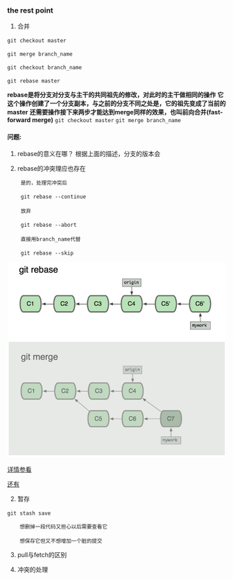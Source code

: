 ### the rest point

1. 合并

  `git checkout master`
  
  `git merge branch_name`
  
  
  `git checkout branch_name`
  
  `git rebase master`
  
  **rebase是将分支对分支与主干的共同祖先的修改，对此时的主干做相同的操作**
  **它这个操作创建了一个分支副本，与之前的分支不同之处是，它的祖先变成了当前的master**
  **还需要操作接下来两步才能达到merge同样的效果，也叫前向合并(fast-forward merge)**
  `git checkout master`
  `git merge branch_name`

#### 问题:
  1. rebase的意义在哪？
          根据上面的描述，分支的版本会
  2. rebase的冲突理应也存在
            
          是的，处理完冲突后
          
          git rebase --continue
          
          放弃
          
          git rebase --abort
          
          直接用branch_name代替
          
          git rebase --skip
          
![rebase&merge](https://github.com/xiaoao-xyz/github_learn/blob/master/Screenshot%20from%202020-07-28%2015-52-07.png?raw=true)

  
   [详情参看](https://blog.csdn.net/iteye_4921/article/details/82639094?utm_medium=distribute.pc_relevant.none-task-blog-BlogCommendFromMachineLearnPai2-2.channel_param&depth_1-utm_source=distribute.pc_relevant.none-task-blog-BlogCommendFromMachineLearnPai2-2.channel_param)
   
   [还有](https://blog.csdn.net/tanga842428/article/details/53155860?ops_request_misc=%257B%2522request%255Fid%2522%253A%2522159592071019725211954866%2522%252C%2522scm%2522%253A%252220140713.130102334..%2522%257D&request_id=159592071019725211954866&biz_id=0&utm_medium=distribute.pc_search_result.none-task-blog-2~all~first_rank_ecpm_v3~pc_rank_v2-2-53155860.first_rank_ecpm_v3_pc_rank_v2&utm_term=rebase+%E7%9A%84%E6%84%8F%E4%B9%89&spm=1018.2118.3001.4187)
  
2. 暂存


`git stash save`

        想删掉一段代码又担心以后需要查看它
        
        想保存它但又不想增加一个脏的提交
        
3. pull与fetch的区别


4. 冲突的处理
        

       
        
